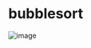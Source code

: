 # bubblesort
![image](https://user-images.githubusercontent.com/67829896/203769824-d6769c53-4213-468f-aad0-d598c4be2f2b.png)
